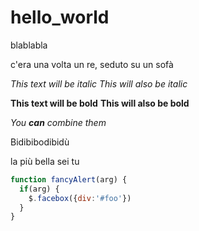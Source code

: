 # hello_world

blablabla

c'era una volta un re, seduto su un sofà

*This text will be italic*
_This will also be italic_

**This text will be bold**
__This will also be bold__

_You **can** combine them_

Bidibibodibidù

la più bella sei tu

```javascript
function fancyAlert(arg) {
  if(arg) {
    $.facebox({div:'#foo'})
  }
}
```